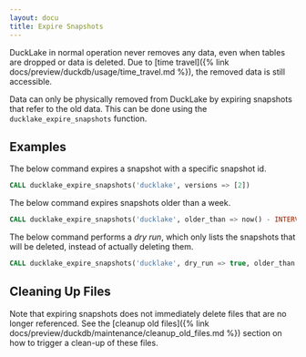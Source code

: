 ```yaml
---
layout: docu
title: Expire Snapshots
---
```


DuckLake in normal operation never removes any data, even when tables are dropped or data is deleted.
Due to [time travel]({% link docs/preview/duckdb/usage/time_travel.md %}), the removed data is still accessible.

Data can only be physically removed from DuckLake by expiring snapshots that refer to the old data.
This can be done using the `ducklake_expire_snapshots` function.

## Examples

The below command expires a snapshot with a specific snapshot id.

```sql
CALL ducklake_expire_snapshots('ducklake', versions => [2])
```

The below command expires snapshots older than a week.

```sql
CALL ducklake_expire_snapshots('ducklake', older_than => now() - INTERVAL '1 week')
```

The below command performs a *dry run*, which only lists the snapshots that will be deleted, instead of actually deleting them.

```sql
CALL ducklake_expire_snapshots('ducklake', dry_run => true, older_than => now() - INTERVAL '1 week')
```

## Cleaning Up Files

Note that expiring snapshots does not immediately delete files that are no longer referenced.
See the [cleanup old files]({% link docs/preview/duckdb/maintenance/cleanup_old_files.md %}) section on how to trigger a clean-up of these files.
